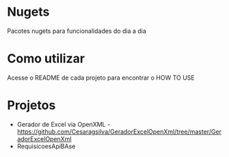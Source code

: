# Nugets
Pacotes nugets para funcionalidades do dia a dia

# Como utilizar
Acesse o README de cada projeto para encontrar o HOW TO USE

# Projetos
* Gerador de Excel via OpenXML - https://github.com/Cesaragsilva/GeradorExcelOpenXml/tree/master/GeradorExcelOpenXml
* RequisicoesApiBAse
